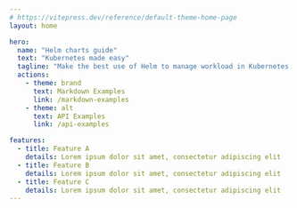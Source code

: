 ```yaml
---
# https://vitepress.dev/reference/default-theme-home-page
layout: home

hero:
  name: "Helm charts guide"
  text: "Kubernetes made easy"
  tagline: "Make the best use of Helm to manage workload in Kubernetes clusters"
  actions:
    - theme: brand
      text: Markdown Examples
      link: /markdown-examples
    - theme: alt
      text: API Examples
      link: /api-examples

features:
  - title: Feature A
    details: Lorem ipsum dolor sit amet, consectetur adipiscing elit
  - title: Feature B
    details: Lorem ipsum dolor sit amet, consectetur adipiscing elit
  - title: Feature C
    details: Lorem ipsum dolor sit amet, consectetur adipiscing elit
---
```

